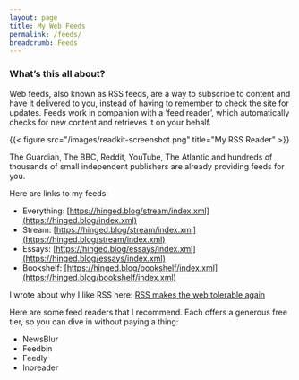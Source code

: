 ```yaml
---
layout: page
title: My Web Feeds
permalink: /feeds/
breadcrumb: Feeds
---
```


### What’s this all about?

Web feeds, also known as RSS feeds, are a way to subscribe to content and have it delivered to you, instead of having to remember to check the site for updates. Feeds work in companion with a ’feed reader’, which automatically checks for new content and retrieves it on your behalf.

{{< figure src="/images/readkit-screenshot.png" title="My RSS Reader" >}}

The Guardian, The BBC, Reddit, YouTube, The Atlantic and hundreds of thousands of small independent publishers are already providing feeds for you.

Here are links to my feeds:

- Everything: [https://hinged.blog/stream/index.xml](https://hinged.blog/index.xml)
- Stream: [https://hinged.blog/stream/index.xml](https://hinged.blog/stream/index.xml)
- Essays: [https://hinged.blog/essays/index.xml](https://hinged.blog/essays/index.xml)
- Bookshelf: [https://hinged.blog/bookshelf/index.xml](https://hinged.blog/bookshelf/index.xml)

I wrote about why I like RSS here: [RSS makes the web tolerable again](https://hinged.blog/essays/rss-makes-the-web-tolerable-again/)

Here are some feed readers that I recommend. Each offers a generous free tier, so you can dive in without paying a thing:

- NewsBlur
- Feedbin
- Feedly
- Inoreader
